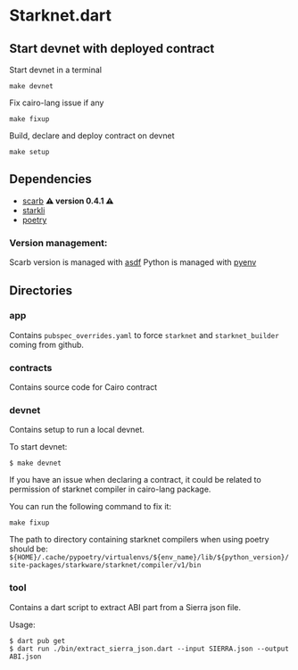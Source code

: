 # Starknet.dart

## Start devnet with deployed contract

Start devnet in a terminal
```
make devnet
```

Fix cairo-lang issue if any
```
make fixup
```

Build, declare and deploy contract on devnet
```
make setup
```

## Dependencies

- [scarb](https://docs.swmansion.com/scarb) **:warning: version 0.4.1 :warning:**
- [starkli](https://book.starkli.rs/)
- [poetry](https://python-poetry.org/)
  
### Version management:
Scarb version is managed with [asdf](https://asdf-vm.com/guide/getting-started.html)
Python is managed with [pyenv](https://github.com/pyenv/pyenv)

## Directories

### app

Contains `pubspec_overrides.yaml` to force `starknet` and `starknet_builder` coming from github.

### contracts

Contains source code for Cairo contract

### devnet

Contains setup to run a local devnet.

To start devnet:
```
$ make devnet
```

If you have an issue when declaring a contract, it could be related to permission of starknet compiler in cairo-lang package.

You can run the following command to fix it:
```
make fixup
```

The path to directory containing starknet compilers when using poetry should be:
`${HOME}/.cache/pypoetry/virtualenvs/${env_name}/lib/${python_version}/site-packages/starkware/starknet/compiler/v1/bin`

### tool

Contains a dart script to extract ABI part from a Sierra json file.

Usage:
```
$ dart pub get
$ dart run ./bin/extract_sierra_json.dart --input SIERRA.json --output ABI.json
```
